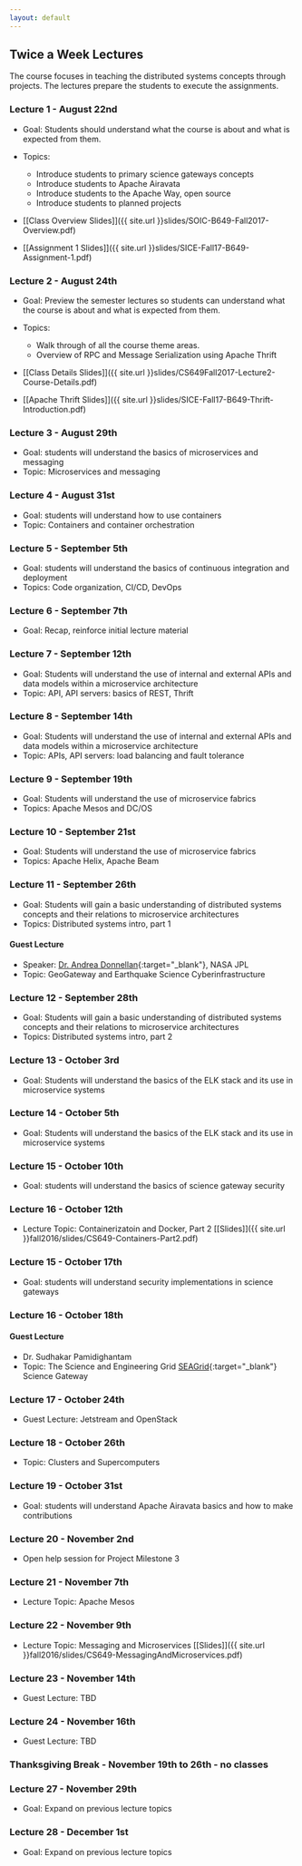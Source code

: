 ```yaml
---
layout: default
---
```


## Twice a Week Lectures

The course focuses in teaching the distributed systems concepts through projects. The lectures prepare the students to execute the assignments.

###  Lecture 1 - August 22nd
* Goal: Students should understand what the course is about and what is expected from them.
* Topics: 
    * Introduce students to primary science gateways concepts
    * Introduce students to Apache Airavata
    * Introduce students to the Apache Way, open source
    * Introduce students to planned projects

* [[Class Overview Slides]]({{ site.url }}slides/SOIC-B649-Fall2017-Overview.pdf)
* [[Assignment 1 Slides]]({{ site.url }}slides/SICE-Fall17-B649-Assignment-1.pdf)

###  Lecture 2 - August 24th
* Goal: Preview the semester lectures so students can understand what the course is about and what is expected from them.
* Topics: 
    * Walk through of all the course theme areas.
    * Overview of RPC and Message Serialization using Apache Thrift

* [[Class Details Slides]]({{ site.url }}slides/CS649Fall2017-Lecture2-Course-Details.pdf)
* [[Apache Thrift Slides]]({{ site.url }}slides/SICE-Fall17-B649-Thrift-Introduction.pdf)

###  Lecture 3 - August 29th
* Goal: students will understand the basics of microservices and messaging
* Topic: Microservices and messaging

###  Lecture 4 - August 31st
* Goal: students will understand how to use containers
* Topic: Containers and container orchestration
        
###  Lecture 5 - September 5th
* Goal: students will understand the basics of continuous integration and deployment
* Topics: Code organization, CI/CD, DevOps
        
###  Lecture 6 - September  7th 
* Goal: Recap, reinforce initial lecture material

###  Lecture 7 - September  12th
* Goal: Students will understand the use of internal and external APIs and data models within a microservice architecture
* Topic: API, API servers: basics of REST, Thrift

###  Lecture 8 - September  14th
* Goal: Students will understand the use of internal and external APIs and data models within a microservice architecture
* Topic: APIs, API servers: load balancing and fault tolerance
        
###  Lecture 9 - September  19th
* Goal: Students will understand the use of microservice fabrics
* Topics: Apache Mesos and DC/OS
        
###  Lecture 10 - September  21st
* Goal: Students will understand the use of microservice fabrics
* Topics: Apache Helix, Apache Beam

###  Lecture 11 - September  26th
* Goal: Students will gain a basic understanding of distributed systems concepts and their relations to microservice architectures
* Topics: Distributed systems intro, part 1
        
#### Guest Lecture
* Speaker: [Dr. Andrea Donnellan](https://science.jpl.nasa.gov/people/Donnellan/){:target="_blank"}, NASA JPL
* Topic: GeoGateway and Earthquake Science Cyberinfrastructure

###  Lecture 12 - September  28th
* Goal: Students will gain a basic understanding of distributed systems concepts and their relations to microservice architectures
* Topics: Distributed systems intro, part 2        

###  Lecture 13 - October 3rd
* Goal: Students will understand the basics of the ELK stack and its use in microservice systems

###  Lecture 14 - October 5th
* Goal: Students will understand the basics of the ELK stack and its use in microservice systems

###  Lecture 15 - October 10th
* Goal: students will understand the basics of science gateway security 

###  Lecture 16 - October 12th
* Lecture Topic: Containerizatoin and Docker, Part 2 [[Slides]]({{ site.url }}fall2016/slides/CS649-Containers-Part2.pdf)

###  Lecture 15 - October 17th
* Goal: students will understand security implementations in science gateways

###  Lecture 16 - October 18th

#### Guest Lecture
* Dr. Sudhakar Pamidighantam 
* Topic: The Science and Engineering Grid [SEAGrid](https://seagrid.org/){:target="_blank"} Science Gateway

###  Lecture 17 - October 24th
* Guest Lecture: Jetstream and OpenStack

###  Lecture 18 - October 26th
* Topic: Clusters and Supercomputers

###  Lecture 19 - October 31st 
* Goal: students will understand Apache Airavata basics and how to make contributions

###  Lecture 20 - November 2nd
* Open help session for Project Milestone 3

###  Lecture 21 - November 7th
* Lecture Topic: Apache Mesos

###  Lecture 22 - November 9th
* Lecture Topic: Messaging and Microservices [[Slides]]({{ site.url }}fall2016/slides/CS649-MessagingAndMicroservices.pdf)

###  Lecture 23 - November 14th
* Guest Lecture: TBD

###  Lecture 24 - November 16th
* Guest Lecture: TBD

### Thanksgiving Break - November 19th to 26th - no classes

###  Lecture 27 - November 29th
* Goal: Expand on previous lecture topics

###  Lecture 28 - December 1st
* Goal: Expand on previous lecture topics

